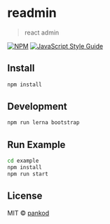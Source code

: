 # readmin

> react admin

[![NPM](https://img.shields.io/npm/v/readmin.svg)](https://www.npmjs.com/package/readmin) [![JavaScript Style Guide](https://img.shields.io/badge/code_style-standard-brightgreen.svg)](https://standardjs.com)

## Install

```bash
npm install
```

## Development

```bash
npm run lerna bootstrap
```

## Run Example

```bash
cd example
npm install
npm run start
```

## License

MIT © [pankod](https://github.com/pankod)

